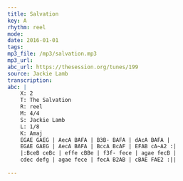```yaml
---
title: Salvation
key: A
rhythm: reel
mode: 
date: 2016-01-01
tags:
mp3_file: /mp3/salvation.mp3
mp3_url: 
abc_url: https://thesession.org/tunes/199
source: Jackie Lamb
transcription: 
abc: |
    X: 2
    T: The Salvation
    R: reel
    M: 4/4
    S: Jackie Lamb
    L: 1/8
    K: Amaj
    EGAE GAEG | AecA BAFA | B3B- BAFA | dAcA BAFA |
    EGAE GAEG | AecA BAFA | BccA BcAF | EFAB cA~A2 :|
    |:BceB ceBc | effe cBBe | f3f- fece | agae fecB |
    cdec defg | agae fece | fecA B2AB | cBAE FAE2 :||
    
---
```


